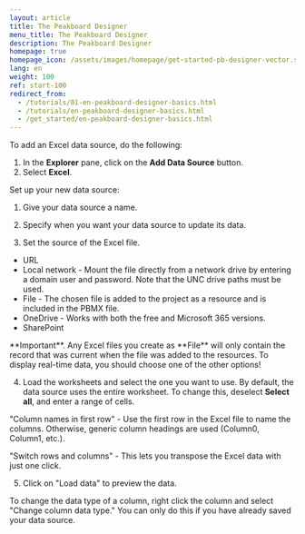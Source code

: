 ```yaml
---
layout: article
title: The Peakboard Designer  
menu_title: The Peakboard Designer  
description: The Peakboard Designer
homepage: true
homepage_icon: /assets/images/homepage/get-started-pb-designer-vector.svg
lang: en
weight: 100
ref: start-100
redirect_from:
  - /tutorials/01-en-peakboard-designer-basics.html
  - /tutorials/en-peakboard-designer-basics.html
  - /get_started/en-peakboard-designer-basics.html
---
```


To add an Excel data source, do the following:
1. In the **Explorer** pane, click on the **Add Data Source** button.
2. Select **Excel**.

Set up your new data source:

1) Give your data source a name.

2) Specify when you want your data source to update its data.

3) Set the source of the Excel file.
  * URL
  * Local network - Mount the file directly from a network drive by entering a domain user and password. Note that the UNC drive paths must be used.
  * File - The chosen file is added to the project as a resource and is included in the PBMX file.
  * OneDrive - Works with both the free and Microsoft 365 versions.
  * SharePoint

<div class="box-tip" markdown="1">
**Important**.
Any Excel files you create as **File** will only contain the record that was current when the file was added to the resources. To display real-time data, you should choose one of the other options!
</div>

4) Load the worksheets and select the one you want to use. By default, the data source uses the entire worksheet. To change this, deselect **Select all**, and enter a range of cells.

"Column names in first row" - Use the first row in the Excel file to name the columns. Otherwise, generic column headings are used (Column0, Column1, etc.).

"Switch rows and columns" - This lets you transpose the Excel data with just one click.

5) Click on "Load data" to preview the data.

To change the data type of a column, right click the column and select "Change column data type." You can only do this if you have already saved your data source.